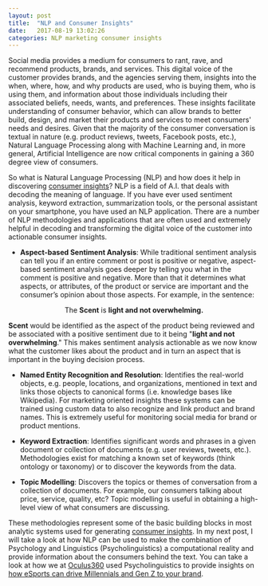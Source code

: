 ```yaml
---
layout: post
title:  "NLP and Consumer Insights"
date:   2017-08-19 13:02:26
categories: NLP marketing consumer insights
---
```

Social media provides a medium for consumers to rant, rave, and recommend products, brands, and services. This digital voice of the customer provides brands, and the agencies serving them, insights into the when, where, how, and why products are used, who is buying them, who is using them, and information about those individuals including their associated beliefs, needs, wants, and preferences. These insights facilitate understanding of consumer behavior, which can allow brands to better build, design, and market their products and services to meet consumers' needs and desires.  Given that the majority of the consumer conversation is textual in nature (e.g. product reviews, tweets, Facebook posts, etc.), Natural Language Processing along with Machine Learning and, in more general, Artificial Intelligence are now critical components in gaining a 360 degree view of consumers.

So what is Natural Language Processing (NLP) and how does it help in discovering [consumer insights](http://www.oculus360.us/blog/consumer-insights-marketing-helps-brands-grow)?  NLP is a field of A.I. that deals with decoding the meaning of language. If you have ever used sentiment analysis, keyword extraction, summarization tools, or the personal assistant on your smartphone, you have used an NLP application. There are a number of NLP methodologies and applications that are often used and extremely helpful in decoding and transforming the digital voice of the customer into actionable consumer insights.

* **Aspect-based Sentiment Analysis**: While traditional sentiment analysis can tell you if an entire comment or post is positive or negative, aspect-based sentiment analysis goes deeper by telling you what in the comment is positive and negative. More than that it determines what aspects, or attributes, of the product or service are important and the consumer’s opinion about those aspects. For example, in the sentence:

<center>The <b>Scent</b> is <b>light and not overwhelming.</b></center>

**Scent** would be identified as the aspect of the product being reviewed and be associated with a positive sentiment due to it being "**light and not overwhelming**." This makes sentiment analysis actionable as we now know what the customer likes about the product and in turn an aspect that is important in the buying decision process.

* **Named Entity Recognition and Resolution**: Identifies the real-world objects, e.g.  people, locations, and organizations, mentioned in text and links those objects to canonical forms (i.e. knowledge bases like Wikipedia).  For marketing oriented insights these systems can be trained using custom data to also recognize and link product and brand names. This is extremely useful for monitoring social media for brand or product mentions. 

* **Keyword Extraction**:  Identifies significant words and phrases in a given document or collection of documents (e.g. user reviews, tweets, etc.). Methodologies exist for matching a known set of keywords (think ontology or taxonomy) or to discover the keywords from the data. 

* **Topic Modelling**:  Discovers the topics or themes of conversation from a collection of documents. For example, our consumers talking about price, service, quality, etc? Topic modelling is useful in obtaining a high-level view of what consumers are discussing.

These methodologies represent some of the basic building blocks in most analytic systems used for generating [consumer insights](http://www.oculus360.us/blog/consumer-insights-marketing-helps-brands-grow). In my next post, I will take a look at how NLP can be used to make the combination of Psychology and Linguistics (Psycholinguistics) a computational reality and provide information about the consumers behind the text. You can take a look at how we at [Oculus360](http://www.oculus360.us/) used Psycholinguistics to provide insights  on [how eSports can drive Millennials and Gen Z to your brand](http://www.oculus360.us/blog/esports-consumer-insights-drive-millennials-and-gen-z-to-brand-ebook).


[jekyll-gh]: https://github.com/jekyll/jekyll
[jekyll]:    http://jekyllrb.com
